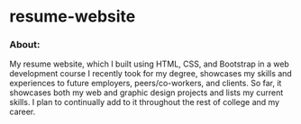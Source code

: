# resume-website 
### About:
My resume website, which I built using HTML, CSS, and Bootstrap in a web development course I recently took for my degree, showcases my skills and experiences to future employers, peers/co-workers, and clients. So far, it showcases both my web and graphic design projects and lists my current skills. I plan to continually add to it throughout the rest of college and my career.
